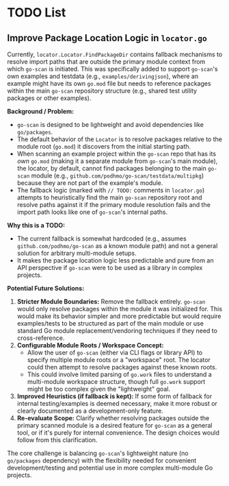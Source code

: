 # TODO List

## Improve Package Location Logic in `locator.go`

Currently, `locator.Locator.FindPackageDir` contains fallback mechanisms to resolve import paths that are outside the primary module context from which `go-scan` is initiated. This was specifically added to support `go-scan`'s own examples and testdata (e.g., `examples/derivingjson`), where an example might have its own `go.mod` file but needs to reference packages within the main `go-scan` repository structure (e.g., shared test utility packages or other examples).

**Background / Problem:**

- `go-scan` is designed to be lightweight and avoid dependencies like `go/packages`.
- The default behavior of the `Locator` is to resolve packages relative to the module root (`go.mod`) it discovers from the initial starting path.
- When scanning an example project within the `go-scan` repo that has its *own* `go.mod` (making it a separate module from `go-scan`'s main module), the locator, by default, cannot find packages belonging to the main `go-scan` module (e.g., `github.com/podhmo/go-scan/testdata/multipkg`) because they are not part of the example's module.
- The fallback logic (marked with `// TODO:` comments in `locator.go`) attempts to heuristically find the main `go-scan` repository root and resolve paths against it if the primary module resolution fails and the import path looks like one of `go-scan`'s internal paths.

**Why this is a TODO:**

- The current fallback is somewhat hardcoded (e.g., assumes `github.com/podhmo/go-scan` as a known module path) and not a general solution for arbitrary multi-module setups.
- It makes the package location logic less predictable and pure from an API perspective if `go-scan` were to be used as a library in complex projects.

**Potential Future Solutions:**

1.  **Stricter Module Boundaries:** Remove the fallback entirely. `go-scan` would only resolve packages within the module it was initialized for. This would make its behavior simpler and more predictable but would require examples/tests to be structured as part of the main module or use standard Go module replacement/vendoring techniques if they need to cross-reference.
2.  **Configurable Module Roots / Workspace Concept:**
    *   Allow the user of `go-scan` (either via CLI flags or library API) to specify multiple module roots or a "workspace" root. The locator could then attempt to resolve packages against these known roots.
    *   This could involve limited parsing of `go.work` files to understand a multi-module workspace structure, though full `go.work` support might be too complex given the "lightweight" goal.
3.  **Improved Heuristics (if fallback is kept):** If some form of fallback for internal testing/examples is deemed necessary, make it more robust or clearly documented as a development-only feature.
4.  **Re-evaluate Scope:** Clarify whether resolving packages outside the primary scanned module is a desired feature for `go-scan` as a general tool, or if it's purely for internal convenience. The design choices would follow from this clarification.

The core challenge is balancing `go-scan`'s lightweight nature (no `go/packages` dependency) with the flexibility needed for convenient development/testing and potential use in more complex multi-module Go projects.
